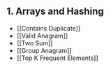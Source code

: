 ## 1. Arrays and Hashing
-  [[Contains Duplicate]]
- [[Valid Anagram]]
- [[Two Sum]]
- [[Group Anagram]]
- [[Top K Frequent Elements]]